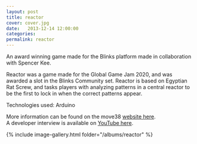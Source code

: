 ```yaml
---
layout: post
title: reactor
cover: cover.jpg
date:   2013-12-14 12:00:00
categories: 
permalink: reactor
---
```


An award winning game made for the Blinks platform made in collaboration with Spencer Kee.
<!--more-->
Reactor was a game made for the Global Game Jam 2020, and was awarded a slot in the Blinks Community set.
Reactor is based on Egyptian Rat Screw, and tasks players with analyzing patterns in a central reactor to be the first to lock in when the correct patterns appear.

Technologies used: Arduino

More information can be found on the move38 [website here](https://move38.com/pages/reactor).    
A developer interview is available on [YouTube here](https://www.youtube.com/watch?v=jKvIfbzEVcc&fbclid=IwAR3Fyofa8Cv8sybZHAsAX3-WZhNySxk1nGTCWh6Ra1s1VzpXymj_1fSErKM).  

{% include image-gallery.html folder="/albums/reactor" %}
